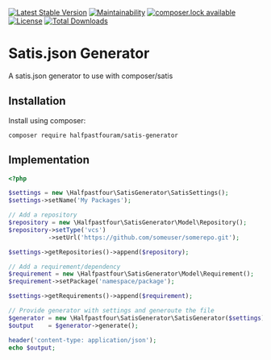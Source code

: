 [![Latest Stable Version](https://poser.pugx.org/halfpastfouram/satis-generator/version)](https://packagist.org/packages/halfpastfouram/satis-generator)
[![Maintainability](https://api.codeclimate.com/v1/badges/adf07d15bfb4c69366e4/maintainability)](https://codeclimate.com/github/halfpastfouram/satis-generator/maintainability)
[![composer.lock available](https://poser.pugx.org/halfpastfouram/satis-generator/composerlock)](https://packagist.org/packages/halfpastfouram/satis-generator)
[![License](https://poser.pugx.org/halfpastfouram/satis-generator/license)](https://packagist.org/packages/halfpastfouram/satis-generator)
[![Total Downloads](https://poser.pugx.org/halfpastfouram/satis-generator/downloads)](https://packagist.org/packages/halfpastfouram/satis-generator)

# Satis.json Generator
A satis.json generator to use with composer/satis

## Installation

Install using composer:

```shell
composer require halfpastfouram/satis-generator
```

## Implementation

```php
<?php

$settings = new \Halfpastfour\SatisGenerator\SatisSettings();
$settings->setName('My Packages');

// Add a repository
$repository = new \Halfpastfour\SatisGenerator\Model\Repository();
$repository->setType('vcs')
           ->setUrl('https://github.com/someuser/somerepo.git');

$settings->getRepositories()->append($repository);

// Add a requirement/dependency
$requirement = new \Halfpastfour\SatisGenerator\Model\Requirement();
$requirement->setPackage('namespace/package');

$settings->getRequirements()->append($requirement);

// Provide generator with settings and generoute the file
$generator = new \Halfpastfour\SatisGenerator\SatisGenerator($settings);
$output    = $generator->generate();

header('content-type: application/json');
echo $output;
```
